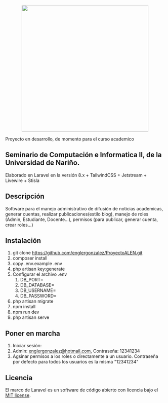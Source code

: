 <p align="center"><a href="https://laravel.com" target="_blank"><img src="https://raw.githubusercontent.com/laravel/art/master/logo-lockup/5%20SVG/2%20CMYK/1%20Full%20Color/laravel-logolockup-cmyk-red.svg" width="400"></a></p>

Proyecto en desarrollo, de momento para el curso academico 
## Seminario de Computación e Informatica II, de la Universidad de Nariño.
Elaborado en Laravel en la versión 8.x + TailwindCSS + Jetstream + Livewire + Stisla

## Descripción

Software para el manejo administrativo de difusión de noticias academicas, generar cuentas, realizar publicaciones(estilo blog), manejo de roles (Admin, Estudiante, Docente...), permisos (para publicar, generar cuenta, crear roles...)

## Instalación

1. git clone https://github.com/englergonzalez/ProyectoALEN.git
2. composer install
3. copy .env.example .env
4. php artisan key:generate
5. Configurar el archivo .env
    1. DB_PORT=
    2. DB_DATABASE=
    3. DB_USERNAME=
    4. DB_PASSWORD=
6. php artisan migrate
7. npm install
8. npm run dev
9. php artisan serve

## Poner en marcha

1. Iniciar sesión: 
2. Admin: englergonzalez@hotmail.com, Contraseña: 12341234
3. Agsinar permisos a los roles o directamente a un usuario.
Contraseña por defecto para todos los usuarios es la misma "12341234"


## Licencia

El marco de Laravel es un software de código abierto con licencia bajo el [MIT license](https://opensource.org/licenses/MIT).
